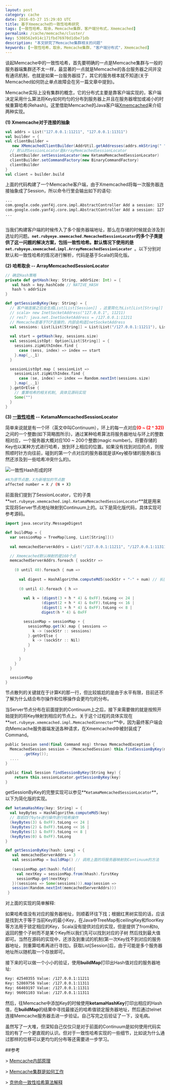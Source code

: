```yaml
---
layout: post
category: cache
date: 2016-03-27 15:29:03 UTC
title: 基于Xmemcache的一致性哈希研究
tags: [一致性哈希，取余，Memcache集群，客户端分布式，Xmemcached]
permalink: /cache/memcache/cluster/
key: 5308562e914c171fbd76970d1dbe71db
description: "本文研究了Memcache集群相关的问题"
keywords: [一致性哈希，取余，Memcache集群，"客户端分布式"，Xmemcached]
---
```



谈起Memcache中的一致性哈希，首先要明确的一点是Memcache集群与一般的服务器端集群还不太一样，最显著的一点就是Memcache的各台服务器之间并没有通讯机制，也就是如果一台服务器挂了，其它的服务根本就不知道(关于Memcached如何防止单点故障会在另一篇文章中提到)。

Memcache实际上没有集群的概念，它的分布式主要是靠客户端实现的，客户端决定采用什么算法将Key如何均匀的分布到服务器上并且在服务器增加或减小的时候重算哈希(Rehash)。这里借助Memcache的Java客户端[Xmemcached](https://code.google.com/p/xmemcached/wiki/User_Guide)来介绍两种实现。
  
**(1) Xmemcache对于连接的抽象**
   
```scala
val addrs = List("127.0.0.1:11211", "127.0.0.1:11311")
val builder = {
val clientBuilder = 
   new XMemcachedClientBuilder(AddrUtil.getAddresses(addrs.mkString(" ")))
  // 默认的SessionLocator是ArrayMemcachedSessionLocator
  clientBuilder.setSessionLocator(new KetamaMemcachedSessionLocator)
  clientBuilder.setCommandFactory(new BinaryCommandFactory)
  clientBuilder
}
val client = builder.build
```
    
上面的代码构建了一个Memcache客户端，由于Xmemcached将每一次服务器连接抽象成了Session，所以命令行里会输出如下的语句:
    
```bash    
...
com.google.code.yanf4j.core.impl.AbstractController Add a session: 127.0.0.1:11211
com.google.code.yanf4j.core.impl.AbstractController Add a session: 127.0.0.1:11311
...
    
```

当我们构建客户端的时候传入了多个服务器端地址，那么在存储的时候就会涉及到选址的问题。**```net.rubyeye.xmemcached.MemcachedSessionLocator```**的多个子类提供了这一问题的解决方案，包括一致性哈希。默认情况下使用的是**```net.rubyeye.xmemcached.impl.ArrayMemcachedSessionLocator ```**。以下分别对默认和一致性哈希的情况进行解析，代码是基于Scala的简化版。
   
    
**(2) 哈希取余 -- ArrayMemcachedSessionLocator**
     
```scala
// 确定Hash策略
private def getHash(key: String, addrSize: Int) = {
   val hash = key.hashCode // NATIVE_HASH
   hash % addrSize
}

def getSessionByKey(key: String) = {
  // 客户端连接之后会生成List[List[Session]] ，这里简化为List[List[String]]
  // scala> new InetSocketAddress("127.0.0.1", 11211)
  // res7: java.net.InetSocketAddress = /127.0.0.1:11211
  // Memcache是基于TCP连接的，内部会构造InetSocketAddress
  val sessions: List[List[String]] = List(List("/127.0.0.1:11211"), List("/127.0.0.1:11311"))
  
  val start = getHash(key, sessions.size)
  val sessionListOpt: Option[List[String]] = {
    sessions.zipWithIndex.find {
      case (sess, index) => index == start
    }.map(_._1)
  }

  sessionListOpt.map { sessionList =>
    sessionList.zipWithIndex.find {
      case (se, index) => index == Random.nextInt(sessions.size)
    }.map(_._1)
  }.getOrElse {
    // 重算哈希的相关机制, 具体见源码实现
    Some("")
  }
}   
```

<p style="display:none">
这种实现有一个问题，就是当Server节点增加或者是减小的时候(如果节点由N变到N + 1那么最坏的情况下有```N / (N + 1)```的数据受到影响)，这个时候如果是涉及到数据库数据的缓存，就会产生大量的查询，对服务器造成不小的压力。
</p>
    

**(3) [一致性哈希](https://www.quora.com/What-is-the-best-way-to-add-remove-a-new-server-in-memcached-without-restarting-it-to-avoid-rehashing-Is-it-possible) -- KetamaMemcachedSessionLocator**

简单来说就是有一个环（英文中叫Continuum），环上的每一点对应<b style="color:red">(0 ~ (2 ^ 32))</b>之间的一个整数(如下简略图所示)，通过某种哈希算法将服务器地址与环上的整数相对应，一个服务器大概对应100 ~ 200个整数(magic number)。将要存储的Key也以某种方式进行哈希，放到环上相应的位置。如果没有找到对应的点，则按照顺时针方向往前，碰到的第一个点对应的服务器就是该Key被存储的服务器(当然还涉及到一些哈希冲突什么的)。

![一致性Hash形成的环](/static/images/charts/2016-03-27/continuum.png)
        
<p style="display:none">
这种情况下如果Memcache集群中加入一个节点，受影响的数据量为其总结点缓存量的1 / 3
    
```bash
#N为原节点数，X为新增加的节点数
affected number = X / (N + X) 
```
</p>

前面我们提到了SessionLocator，它的子类**```net.rubyeye.xmemcached.impl.KetamaMemcachedSessionLocator```**就是用来实现将Server节点地址映射到Continuum上的。以下是简化版代码，具体实现可参考源码。


```scala
import java.security.MessageDigest

def buildMap = {
  var sessionMap = TreeMap[Long, List[String]]()
  
  val memcachedServerAddrs = List("/127.0.0.1:11211", "/127.0.0.1:11311")

  // Xmemcached默认映射的是160个点
  memcachedServerAddrs.foreach { sockStr =>
  
    (0 until 40).foreach { num =>
    
      val digest = HashAlgorithm.computeMd5(sockStr + "-" + num) // 长度为16的Array[Byte]
      
      (0 until 4).foreach { h =>
        
        val k = (digest(3 + h * 4) & 0xFF).toLong << 24 | 
                (digest(2 + h * 4) & 0xFF).toLong << 16 | 
                (digest(1 + h * 4) & 0xFF).toLong << 8 | 
                digest(h * 4) & 0xFF

        sessionMap = sessionMap + {
          sessionMap.get(k).map { sessions =>
            k -> (sockStr :: sessions)
          }.getOrElse {
            k -> (sockStr :: Nil)
          }
        }

      }
    }
  }

  sessionMap
}    

```

节点散列的关键就在于计算K的那一行，但比较尴尬的是由于水平有限，目前还不了解为什么结合布尔操作和位移操作会更均匀的分布。

当Server节点分布在前面提到的Continuum上之后，接下来需要做的就是按照开始提到的将Key映射到相应的节点上。关于这个过程的具体实现在**```net.rubyeye.xmemcached.impl.MemcachedConnector```**中，因为最终客户端会向Memcache服务器端发送各种请求，在Xmemcached中被封装成了Command。


```scala
public Session send(final Command msg) throws MemcachedException {
  MemcachedSession session = (MemcachedSession) this.findSessionByKey(msg
		.getKey());
  ....
}

public final Session findSessionByKey(String key) {
    return this.sessionLocator.getSessionByKey(key)
}
```
  
getSessionByKey的完整实现可以参见**```KetamaMemcachedSessionLocator```**，以下为简化版的实现。
  

```scala
def ketamaHashKey(key: String) = {
  val keyBytes = HashAlgorithm.computeMd5(key)
  // 取前四个byte进行操作进行哈希操作
  (keyBytes(3) & 0xFF).toLong << 24 | 
  (keyBytes(2) & 0xFF).toLong << 16 |
  (keyBytes(1) & 0xFF).toLong << 8 |
  (keyBytes(0) & 0xFF).toLong
}

def getSessionByKey(hash: Long) = {
   val memcachedServerAddrs = 3
   val sessionMap = buildMap() // 调用上面的将服务器映射到Continuum的方法
   
   (sessionMap.get(hash).fold({
     val nextKey = sessionMap.from(hhash).firstKey
     sessionMap.get(nextKey)
   })(sessions => Some(sessions))).map(session =>             
   session(Random.nextInt(memcachedServerAddrs)))
 }
```
    
对上面的实现的简单解释: 

如果哈希值没有对应的服务器地址，则顺着环往下找；根据红黑树实现的话，应该是找到大于等于当前Key的最小Key，在Java中TreeMap有ceilingKey和floorKey等方法用于锁定相应的Key，Scala没有提供对应的实现，但是提供了from和to, 返回的整个子树而不是某个Key所以我们先可以找到对应的子树 然后找到最大值即可。当然在源码的实现中，还涉及到重试的机制(第一次Key找不到对应的服务器地址，则重算哈希再进行寻找)。获取List[Session]后，由于可能是多个服务器地址所以随机取一个存放即可。
      
接下来的可以做一个小小的验证，使用**buildMap**打印出Hash值对应的服务器地址:

    
```bash        
Key: 42540355 Value: /127.0.0.1:11211
Key: 52869756 Value: /127.0.0.1:11311
Key: 66469197 Value: /127.0.0.1:11311
Key: 96001103 Value: /127.0.0.1:11311
```
   
然后，往Memcache中添加Key的时候使用**ketamaHashKey**打印出相应的Hash值，在**buildMap**的结果中寻找最接近的哈希值锁定服务器地址，然后通过telnet连接Memcache服务器去进一步验证。自己写完之后验证了一下，没毛病。
    
虽然写了一大堆，但深知自己仅仅只是对于前面的Continuum是如何使用代码实现的有了一个更直观的认识。但对于一致性哈希实现的一些细节，比如说为什么通过那样的位移可以更均匀的分布等还需要进一步学习。
   
 
##参考

\> [Memcache内部原理](https://www.adayinthelifeof.nl/2011/02/06/memcache-internals/)

\> [Memcache集群是如何工作](https://www.quora.com/How-does-a-Memcache-cluster-work)

\> [克他命一致性哈希算法解释](http://www.last.fm/user/RJ/journal/2007/04/10/rz_libketama_-_a_consistent_hashing_algo_for_memcache_clients)

